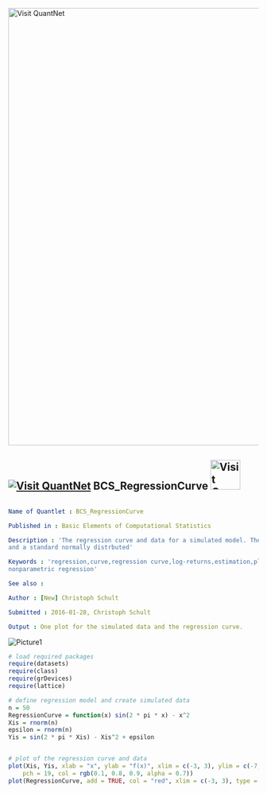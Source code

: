 
[<img src="https://github.com/QuantLet/Styleguide-and-FAQ/blob/master/pictures/banner.png" width="880" alt="Visit QuantNet">](http://quantlet.de/index.php?p=info)

## [<img src="https://github.com/QuantLet/Styleguide-and-Validation-procedure/blob/master/pictures/qloqo.png" alt="Visit QuantNet">](http://quantlet.de/) **BCS_RegressionCurve** [<img src="https://github.com/QuantLet/Styleguide-and-Validation-procedure/blob/master/pictures/QN2.png" width="60" alt="Visit QuantNet 2.0">](http://quantlet.de/d3/ia)

```yaml

Name of Quantlet : BCS_RegressionCurve

Published in : Basic Elements of Computational Statistics

Description : 'The regression curve and data for a simulated model. The variable Yis depends on Xis
and a standard normally distrbuted'

Keywords : 'regression,curve,regression curve,log-returns,estimation,plot, nonparametric,univariate
nonparametric regression'

See also :

Author : [New] Christoph Schult

Submitted : 2016-01-28, Christoph Schult

Output : One plot for the simulated data and the regression curve.

```

![Picture1](BCSRegressionCurve.png)


```r
# load required packages
require(datasets)
require(class)
require(grDevices)
require(lattice)

# define regression model and create simulated data
n = 50
RegressionCurve = function(x) sin(2 * pi * x) - x^2
Xis = rnorm(n)
epsilon = rnorm(n)
Yis = sin(2 * pi * Xis) - Xis^2 + epsilon


# plot of the regression curve and data
plot(Xis, Yis, xlab = "x", ylab = "f(x)", xlim = c(-3, 3), ylim = c(-7, 4), cex = 1, cex.axis = 1.5, cex.lab = 1.5, cex.main = 1.5, 
    pch = 19, col = rgb(0.1, 0.8, 0.9, alpha = 0.7))
plot(RegressionCurve, add = TRUE, col = "red", xlim = c(-3, 3), type = "l", lwd = 2)
```
